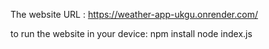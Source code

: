 The website URL : https://weather-app-ukgu.onrender.com/

to run the website in your device: 
npm install 
node index.js
